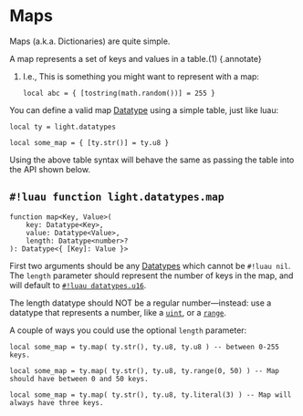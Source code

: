 # Maps

Maps (a.k.a. Dictionaries) are quite simple.

A map represents a set of keys and values in a table.(1)
{.annotate}

1. I.e., This is something you might want to represent with a map:

    ```luau
    local abc = { [tostring(math.random())] = 255 }
    ```

You can define a valid map [Datatype](../../index.md#what-is-a-datatype) using a simple table, just like luau:

```luau
local ty = light.datatypes

local some_map = { [ty.str()] = ty.u8 }
```

Using the above table syntax will behave the same as passing the table into the API shown below.

## `#!luau function light.datatypes.map`

```luau title='<!-- client --> <!-- server --> <!-- shared --> <!-- sync -->'
function map<Key, Value>(
    key: Datatype<Key>,
    value: Datatype<Value>,
    length: Datatype<number>?
): Datatype<{ [Key]: Value }>
```

First two arguments should be any [Datatypes](../../index.md#what-is-a-datatype) which cannot be `#!luau nil`. The
`length` parameter should represent the number of keys in the map, and will default to
[`#!luau datatypes.u16`](../../numbers/uints.md).

The length datatype should NOT be a regular number—instead: use a
datatype that represents a number, like a [`uint`](../../numbers/uints.md), or a
[`range`](../range.md#function-lightdatatypesrange).

A couple of ways you could use the optional `length` parameter:

```luau
local some_map = ty.map( ty.str(), ty.u8, ty.u8 ) -- between 0-255 keys.
```

```luau
local some_map = ty.map( ty.str(), ty.u8, ty.range(0, 50) ) -- Map should have between 0 and 50 keys.
```

```luau
local some_map = ty.map( ty.str(), ty.u8, ty.literal(3) ) -- Map will always have three keys.
```
